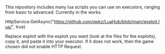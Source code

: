 This repository includes many lua scripts you can use on executors, ranging from basic to advanced.
Currently in the works

HttpService:GetAsync("https://github.com/qpkz/LuaHub/blob/main/exploit.lua/", true)

Replace exploit with the exploit you want (look at the files for the exploits), copy it, and paste it into your executor. If it does not work, then the game chosen did not enable HTTP Request.
